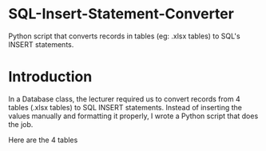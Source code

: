 # SQL-Insert-Statement-Converter
Python script that converts records in tables (eg: .xlsx tables) to SQL's INSERT statements.

# Introduction
In a Database class, the lecturer required us to convert records from 4 tables (.xlsx tables) to SQL INSERT statements. Instead of inserting the values manually and formatting it properly, I wrote a Python script that does the job.

Here are the 4 tables
